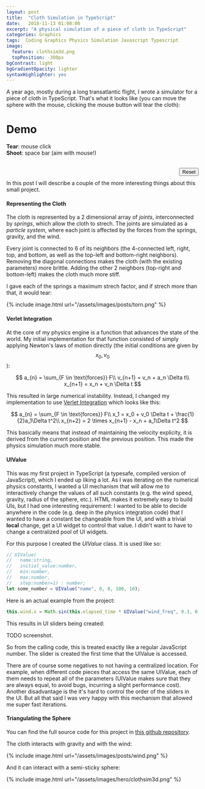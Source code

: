 ```yaml
---
layout: post
title:  "Cloth Simulation in TypeScript"
date:   2018-11-13 01:00:00
excerpt: "A physical simulation of a piece of cloth in TypeScript"
categories: Graphics
tags:  Coding Graphics Physics Simulation Javascript Typescript
image:
  feature: clothsim3d.png
  topPosition: -300px
bgContrast: light
bgGradientOpacity: lighter
syntaxHighlighter: yes
---
```

A year ago, mostly during a long transatlantic flight, I wrote a simulator for a piece of cloth in TypeScript. That's what it looks like (you can move the sphere with the mouse, clicking the mouse button will tear the cloth):

<style>
  #wrapper {
    position: relative;
  }

  canvas {
    position: absolute;
    left: 0;
  }

  #insert_point {
    position: absolute;
    right: 0;
  }

  #reset {
    position: absolute;
    right: 0;
  }

  input {
    margin: 20px;
  }
</style>

<h1>Demo</h1>
<p>
  <strong>Tear</strong>: mouse click<br/>
  <strong>Shoot</strong>: space bar (aim with mouse!)<br/>
</p>
<div id="wrapper">
  <canvas width=800 height=600 id="canvas"></canvas>
  <script src="/assets/javascripts/require.js"></script>
  <script src="/assets/javascripts/clothsim.js"></script>
  <script>
    requirejs(['clothsim']);
  </script>
  <br/>
  <button type="button" id="reset" onclick="init()">Reset</button><br/>
  <div id="insert_point">
  </div>
</div>

In this post I will describe a couple of the more interesting things about this small project.

#### Representing the Cloth
The cloth is represented by a 2 dimensional array of *joints*, interconnected by *springs*, which allow the cloth to strech. The joints are simulated as a *particle system*, where each joint is affected by the forces from the springs, gravity, and the wind.

Every joint is connected to 6 of its neighbors (the 4-connected left, right, top, and bottom, as well as the top-left and bottom-right neighbors). Removing the diagonal connections makes the cloth (with the existing parameters) more brittle. Adding the other 2 neighbors (top-right and bottom-left) makes the cloth much more stiff.

I gave each of the springs a maximum strech factor, and if strech more than that, it would tear:

{% include image.html url="/assets/images/posts/torn.png" %}

#### Verlet Integration
At the core of my physics engine is a function that advances the state of the world. My initial implementation for that function consisted of simply applying Newton's laws of motion directly (the initial conditions are given by $$x_0, v_0$$):

$$
a_{n} = \sum_{F \in \text{forces}} F\\
v_{n+1} = v_n + a_n \Delta t\\
x_{n+1} = x_n + v_n \Delta t
$$

This resulted in large numerical instability. Instead, I changed my implementation to use [Verlet Integration](https://en.wikipedia.org/wiki/Verlet_integration) which looks like this:

$$
a_{n} = \sum_{F \in \text{forces}} F\\
x_1 = x_0 + v_0 \Delta t + \frac{1}{2}a_1\Delta t^2\\
x_{n+2} = 2 \times x_{n+1} - x_n + a_1\Delta t^2
$$

This basically means that instead of maintaining the velocity explicity, it is derived from the current position and the previous position. This made the physics simulation much more stable.

#### UIValue
This was my first project in TypeScript (a typesafe, compiled version of JavaScript), which I ended up liking a lot.
As I was iterating on the numerical physics constants, I wanted a UI mechanism that will allow me to interactively change the values of all such constants (e.g. the wind speed, gravity, radius of the sphere, etc.). HTML makes it extremely easy to build UIs, but I had one interesting requirement: I wanted to be able to decide anywhere in the code (e.g. deep in the physics integration code) that I wanted to have a constant be changeable from the UI, and with a trivial **local** change, get a UI widget to control that value. I didn't want to have to change a centralized pool of UI widgets.

For this purpose I created the *UIValue* class. It is used like so:

```typescript
// UIValue(
//   name:string,
//   initial_value:number,
//   min:number,
//   max:number,
//   step:number=1) : number;
let some_number = UIValue("name", 0, 0, 100, 10);
```

Here is an actual example from the project:

```typescript
this.wind.x = Math.sin(this.elapsed_time * UIValue("wind_freq", 0.3, 0.1, 10, 0.1)) * UIValue("wind_mag", 0, 0, 160, 40);
```

This results in UI sliders being created:

TODO screenshot.

So from the calling code, this is treated exactly like a regular JavaScript number. The slider is created the first time that the UIValue is accessed.

There are of course some negatives to not having a centralized location. For example, when different code pieces that access the same UIValue, each of them needs to repeat all of the parameters (UIValue makes sure that they are always equal, to avoid bugs, incurring a slight performance cost). Another disadvantage is the it's hard to control the order of the sliders in the UI. But all that said I was very happy with this mechanism that allowed me super fast iterations.

#### Triangulating the Sphere
You can find the full source code for this project in [this github repository](https://github.com/yanivle/clothsim3d).


The cloth interacts with gravity and with the wind:

{% include image.html url="/assets/images/posts/wind.png" %}

And it can interact with a semi-sticky sphere:

{% include image.html url="/assets/images/hero/clothsim3d.png" %}
